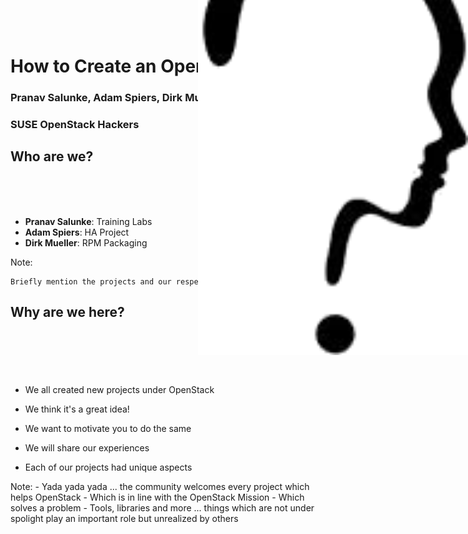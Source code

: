 <!-- .slide: data-state="cover" id="cover-page" data-timing="30" -->
<div class="title">
    <h1>How to Create an OpenStack Project</h1>
</div>

<div class="presenter">
    <h3 class="name">Pranav Salunke, Adam Spiers, Dirk Mueller</h3>
    <h3 class="job-title">SUSE OpenStack Hackers</h3>
</div>


<!-- .slide: data-state="normal" id="agenda" data-back-ground-transition="zoom" data-background-size="50%" data-timing="30" -->
## Who are we?

<img src="images/who.png" style="position: absolute;width: 45%;right: 0%;top: -3%;">
<br><br><br>

* **Pranav Salunke**: Training Labs
* **Adam Spiers**: HA Project
* **Dirk Mueller**: RPM Packaging

Note:

    Briefly mention the projects and our respective roles in the same


<!-- .slide: data-state="normal" id="agenda-why-are-we-here" data-background-transition="zoom" data-background-size="100%" data-background-image="images/Team-Creativity.jpg" data-timing="60" -->
## <p class="black-bg-list">Why are we here?</p>
<br><br><br><br>
*   <p class="black-bg-list">We all created new projects under OpenStack</p>
*   <p class="black-bg-list">We think it's a great idea!</p>
*   <p class="black-bg-list">We want to motivate you to do the same</p>
*   <p class="black-bg-list">We will share our experiences</p>
*   <p class="black-bg-list">Each of our projects had unique aspects</p>

Note:
    - Yada yada yada ... the community welcomes every project which helps OpenStack
    - Which is in line with the OpenStack Mission
    - Which solves a problem
    - Tools, libraries and more ... things which are not under spolight play an important role but unrealized by others
